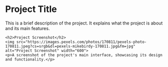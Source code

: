 <!DOCTYPE html>
<html lang="en">
<head>
    <meta charset="UTF-8">
    <meta name="viewport" content="width=device-width, initial-scale=1.0">
    <title>README</title>
</head>
<body>
    <h1>Project Title</h1>
    <p>This is a brief description of the project. It explains what the project is about and its main features.</p>

    <h2>Project Screenshot</h2>
    <img src="https://images.pexels.com/photos/170811/pexels-photo-170811.jpeg?cs=srgb&dl=pexels-mikebirdy-170811.jpg&fm=jpg" alt="Project Screenshot" width="600">
    <p>A screenshot of the project's main interface, showcasing its design and functionality.</p>
</body>
</html>
